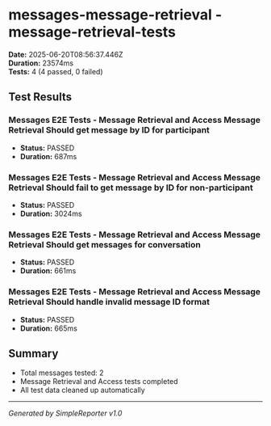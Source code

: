 # messages-message-retrieval - message-retrieval-tests

**Date:** 2025-06-20T08:56:37.446Z  
**Duration:** 23574ms  
**Tests:** 4 (4 passed, 0 failed)

## Test Results


### Messages E2E Tests - Message Retrieval and Access Message Retrieval Should get message by ID for participant
- **Status:** PASSED
- **Duration:** 687ms



### Messages E2E Tests - Message Retrieval and Access Message Retrieval Should fail to get message by ID for non-participant
- **Status:** PASSED
- **Duration:** 3024ms



### Messages E2E Tests - Message Retrieval and Access Message Retrieval Should get messages for conversation
- **Status:** PASSED
- **Duration:** 661ms



### Messages E2E Tests - Message Retrieval and Access Message Retrieval Should handle invalid message ID format
- **Status:** PASSED
- **Duration:** 665ms



## Summary

- Total messages tested: 2
- Message Retrieval and Access tests completed
- All test data cleaned up automatically

---
*Generated by SimpleReporter v1.0*
